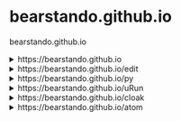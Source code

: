 # bearstando.github.io
bearstando.github.io
<details>
<summary>https://bearstando.github.io</summary>
<br>
tab cloaker
</details>
<details>
<summary>https://bearstando.github.io/edit</summary>
<br>
live html editor
</details>
<details>
<summary>https://bearstando.github.io/py</summary>
<br>
pyodide console
</details>
<details>
<summary>https://bearstando.github.io/uRun</summary>
<br>
https://github.com/uStuff/uRun
</details>
<details>
<summary>https://bearstando.github.io/cloak</summary>
<br>
stuff
</details>
<details>
<summary>https://bearstando.github.io/atom</summary>
<br>
gamepad browser
</details>